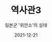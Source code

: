---
title: 역사관3
subtitle: "일본군 '위안소'의 실태"
date: 2021-12-21
summary: "'위안소' 건물은 일본군이 지정한 지역의 가옥을 이용하는 경우가 많았고 방이 여러 개 필요했기 때문에 학교나 사원 등의 건물을 이용하기도 했다. 천막과 막사도 사용되었으며 군대가 직접 신축하기도 했다. 급박한 전쟁 상황에서는 동굴이나 방공호 등에서 여성들을 강간했다. '위안소'내부는 보통 칸막이로 나뉘어진 작은 방 안에 간단한 침구를 두거나 요를 깔았으며 씻을 수 있는 대야 등을 놓였다. 전선에 가까운 '위안소'일수록 보다 간소하고 열악한 모습을 지녔다. '위안소'여성들은 한 '위안소'에서 계속 머무르기도 하는 한편 특정 부대를 따라 전선 각지를 이동하거나 '위안소'가 없는 전선 부근 부대를 위해 순회하기도 했다."
weight: 3
image: https://r2.womenandwarmuseum.net/exhibition/ex-02/역사관/완_김상희%20위안소/8.%20김상희%20위안소1.jpg
layout: view02
resources:
- name: "김상희'위안소'"
  params:
    icon: photo
  src: https://r2.womenandwarmuseum.net/exhibition/ex-02/역사관/완_김상희%20위안소/8.%20김상희%20위안소1.jpg
  description: "피해자 김상희가 그린'위안소'"
  target:
- name: "'위안소'사진"
  params:
    icon: photo
  src: https://r2.womenandwarmuseum.net/exhibition/ex-02/역사관/완_위안소/조선인[위안부]가%20계신던%20집-마츠시로.JPG
  description: "'위안소'로 사용된 건물"
  target:
- name: "위안소'사진'"
  params:
    icon: photo
  src: https://r2.womenandwarmuseum.net/exhibition/ex-02/역사관/완_위안소/사진.JPG
  description: "'위안소'로 사용된 내부"
  target:
- name: "'위안소'사진"
  params:
    icon: photo
  src: https://r2.womenandwarmuseum.net/exhibition/ex-02/역사관/완_위안소/3.gif
  description:
  target:
---